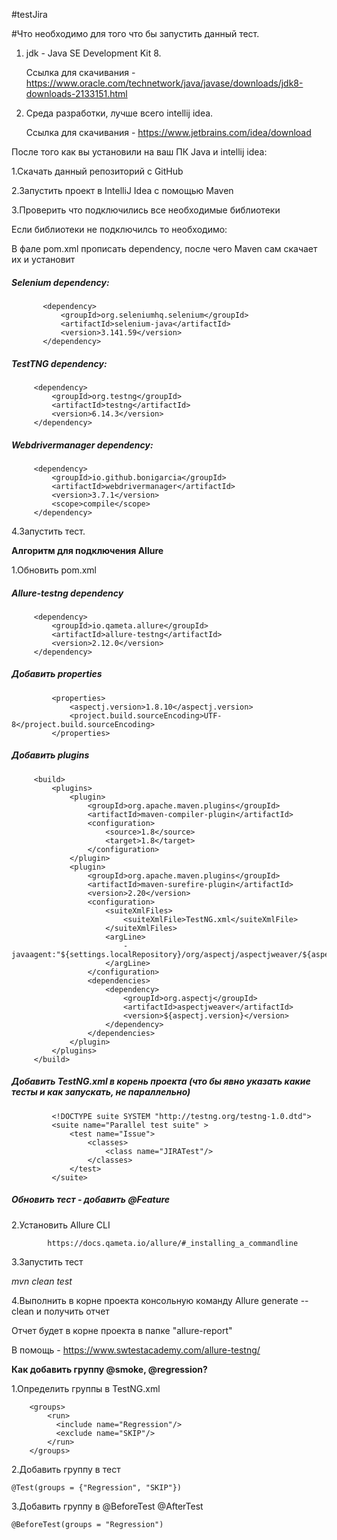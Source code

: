 #testJira


#Что необходимо для того что бы запустить данный тест.

1. jdk - Java SE Development Kit 8.
   
    Ссылка для скачивания - https://www.oracle.com/technetwork/java/javase/downloads/jdk8-downloads-2133151.html

2. Среда разработки, лучше всего intellij idea.    
   
    Ссылка для скачивания - https://www.jetbrains.com/idea/download
    
 После того как вы установили на ваш ПК Java и intellij idea:
 
 1.Скачать данный репозиторий с GitHub
 
 2.Запустить проект в IntelliJ Idea с помощью Maven

 3.Проверить что подключились все необходимые библиотеки
 
 Если библиотеки не подключилсь то необходимо:
 
 В фале pom.xml прописать dependency, после чего Maven сам скачает их и установит
 
##### Selenium dependency:
  
           <dependency>
               <groupId>org.seleniumhq.selenium</groupId>
               <artifactId>selenium-java</artifactId>
               <version>3.141.59</version>
           </dependency>
 
##### TestTNG dependency:
 
         <dependency>
             <groupId>org.testng</groupId>
             <artifactId>testng</artifactId>
             <version>6.14.3</version>
         </dependency>
    
    
##### Webdrivermanager dependency:
 
         <dependency>
             <groupId>io.github.bonigarcia</groupId>
             <artifactId>webdrivermanager</artifactId>
             <version>3.7.1</version>
             <scope>compile</scope>
         </dependency>
         
 4.Запустить тест. 
 
 
   **Алгоритм для подключения Allure**
   
 1.Обновить pom.xml
  
##### Allure-testng dependency

         <dependency>
             <groupId>io.qameta.allure</groupId>
             <artifactId>allure-testng</artifactId>
             <version>2.12.0</version>
         </dependency>   
         
         
##### Добавить properties
             <properties>
                 <aspectj.version>1.8.10</aspectj.version>
                 <project.build.sourceEncoding>UTF-8</project.build.sourceEncoding>
             </properties>     
      
##### Добавить plugins
         <build>
             <plugins>
                 <plugin>
                     <groupId>org.apache.maven.plugins</groupId>
                     <artifactId>maven-compiler-plugin</artifactId>
                     <configuration>
                         <source>1.8</source>
                         <target>1.8</target>
                     </configuration>
                 </plugin>
                 <plugin>
                     <groupId>org.apache.maven.plugins</groupId>
                     <artifactId>maven-surefire-plugin</artifactId>
                     <version>2.20</version>
                     <configuration>
                         <suiteXmlFiles>
                             <suiteXmlFile>TestNG.xml</suiteXmlFile>
                         </suiteXmlFiles>
                         <argLine>
                             -javaagent:"${settings.localRepository}/org/aspectj/aspectjweaver/${aspectj.version}/aspectjweaver-${aspectj.version}.jar"
                         </argLine>
                     </configuration>
                     <dependencies>
                         <dependency>
                             <groupId>org.aspectj</groupId>
                             <artifactId>aspectjweaver</artifactId>
                             <version>${aspectj.version}</version>
                         </dependency>
                     </dependencies>
                 </plugin>
             </plugins>
         </build>                                
             
##### Добавить TestNG.xml в корень проекта (что бы явно указать какие тесты и как запускать, не параллельно)
             <!DOCTYPE suite SYSTEM "http://testng.org/testng-1.0.dtd">
             <suite name="Parallel test suite" >
                 <test name="Issue">
                     <classes>
                         <class name="JIRATest"/>
                     </classes>
                 </test>
             </suite>
             
##### Обновить тест - добавить @Feature

2.Установить Allure CLI
           
            https://docs.qameta.io/allure/#_installing_a_commandline
           
3.Запустить тест

_mvn clean test_

4.Выполнить в корне проекта консольную команду Allure generate --clean и получить отчет

Отчет будет в корне проекта в папке "allure-report"

В помощь - https://www.swtestacademy.com/allure-testng/


**Как добавить группу @smoke, @regression?**


1.Определить группы в TestNG.xml

        <groups>
            <run>
              <include name="Regression"/>
              <exclude name="SKIP"/>
            </run>
        </groups>
        
2.Добавить группу в тест

    @Test(groups = {"Regression", "SKIP"})
    
3.Добавить группу в @BeforeTest @AfterTest

    @BeforeTest(groups = "Regression")
